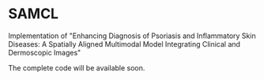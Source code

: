 # SAMCL
Implementation of "Enhancing Diagnosis of Psoriasis and Inflammatory Skin Diseases: A Spatially Aligned Multimodal Model Integrating Clinical and Dermoscopic Images"

The complete code will be available soon.
